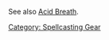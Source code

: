 See also [Acid Breath](Acid_Breath.md "wikilink").

[Category: Spellcasting Gear](Category:_Spellcasting_Gear "wikilink")
